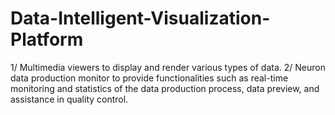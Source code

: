 # Data-Intelligent-Visualization-Platform
1/ Multimedia viewers to display and render various types of data. 2/ Neuron data production monitor to provide functionalities such as real-time monitoring and statistics of the data production process, data preview, and assistance in quality control.  
